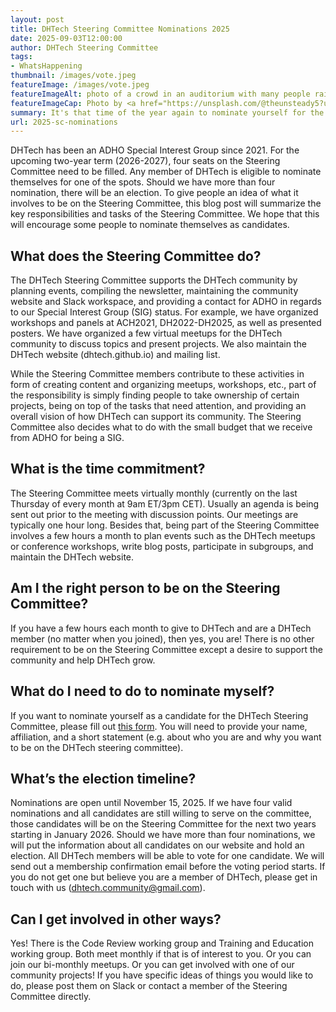 ```yaml
---
layout: post
title: DHTech Steering Committee Nominations 2025
date: 2025-09-03T12:00:00
author: DHTech Steering Committee
tags:
- WhatsHappening
thumbnail: /images/vote.jpeg
featureImage: /images/vote.jpeg
featureImageAlt: photo of a crowd in an auditorium with many people raising their hands
featureImageCap: Photo by <a href="https://unsplash.com/@theunsteady5?utm_source=unsplash&utm_medium=referral&utm_content=creditCopyText">Edwin Andrade</a> on <a href="https://unsplash.com/photos/4V1dC_eoCwg?utm_source=unsplash&utm_medium=referral&utm_content=creditCopyText">Unsplash</a>
summary: It's that time of the year again to nominate yourself for the Steering Committee. This blog post summarizes the key responsibilities and tasks of the Steering Committee.
url: 2025-sc-nominations
---
```

DHTech has been an ADHO Special Interest Group since 2021. For the upcoming two-year term (2026-2027), four seats on the Steering Committee need to be filled. Any member of DHTech is eligible to nominate themselves for one of the spots. Should we have more than four nomination, there will be an election. To give people an idea of what it involves to be on the Steering Committee, this blog post will summarize the key responsibilities and tasks of the Steering Committee. We hope that this will encourage some people to nominate themselves as candidates.

## What does the Steering Committee do?
The DHTech Steering Committee supports the DHTech community by planning events, compiling the newsletter, maintaining the community website and Slack workspace, and providing a contact for ADHO in regards to our Special Interest Group (SIG) status. For example, we have organized workshops and panels at ACH2021, DH2022-DH2025, as well as presented posters. We have organized a few virtual meetups for the DHTech community to discuss topics and present projects. We also maintain the DHTech website (dhtech.github.io) and mailing list. 

While the Steering Committee members contribute to these activities in form of creating content and organizing meetups, workshops, etc., part of the responsibility is simply finding people to take ownership of certain projects, being on top of the tasks that need attention, and providing an overall vision of how DHTech can support its community. The Steering Committee also decides what to do with the small budget that we receive from ADHO for being a SIG.

## What is the time commitment?
The Steering Committee meets virtually monthly (currently on the last Thursday of every month at 9am ET/3pm CET). Usually an agenda is being sent out prior to the meeting with discussion points. Our meetings are typically one hour long. Besides that, being part of the Steering Committee involves a few hours a month to plan events such as the DHTech meetups or conference workshops, write blog posts, participate in subgroups, and maintain the DHTech website. 

## Am I the right person to be on the Steering Committee?
If you have a few hours each month to give to DHTech and are a DHTech member (no matter when you joined), then yes, you are! There is no other requirement to be on the Steering Committee except a desire to support the community and help DHTech grow. 

## What do I need to do to nominate myself?
If you want to nominate yourself as a candidate for the DHTech Steering Committee, please fill out [this form](https://forms.gle/oRWAcHyQU5jFyim49). You will need to provide your name, affiliation, and a short statement (e.g. about who you are and why you want to be on the DHTech steering committee). 

## What’s the election timeline?
Nominations are open until November 15, 2025. If we have four valid nominations and all candidates are still willing to serve on the committee, those candidates will be on the Steering Committee for the next two years starting in January 2026. Should we have more than four nominations, we will put the information about all candidates on our website and hold an election. All DHTech members will be able to vote for one candidate. We will send out a membership confirmation email before the voting period starts. If you do not get one but believe you are a member of DHTech, please get in touch with us (dhtech.community@gmail.com).

## Can I get involved in other ways?
Yes! There is the Code Review working group and Training and Education working group. Both meet monthly if that is of interest to you. Or you can join our bi-monthly meetups. Or you can get involved with one of our community projects! If you have specific ideas of things you would like to do, please post them on Slack or contact a member of the Steering Committee directly.
